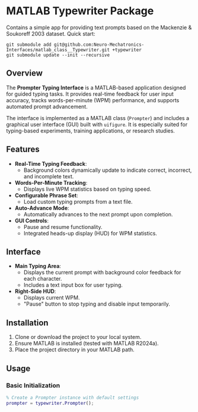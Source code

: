 # MATLAB Typewriter Package #
Contains a simple app for providing text prompts based on the Mackenzie & Soukoreff 2003 dataset. Quick start:  

```batch
git submodule add git@github.com:Neuro-Mechatronics-Interfaces/matlab_class__Typewriter.git +typewriter
git submodule update --init --recursive
```

## Overview
The **Prompter Typing Interface** is a MATLAB-based application designed for guided typing tasks. It provides real-time feedback for user input accuracy, tracks words-per-minute (WPM) performance, and supports automated prompt advancement.

The interface is implemented as a MATLAB class (`Prompter`) and includes a graphical user interface (GUI) built with `uifigure`. It is especially suited for typing-based experiments, training applications, or research studies.

## Features
- **Real-Time Typing Feedback**: 
  - Background colors dynamically update to indicate correct, incorrect, and incomplete text.
- **Words-Per-Minute Tracking**: 
  - Displays live WPM statistics based on typing speed.
- **Configurable Phrase Set**: 
  - Load custom typing prompts from a text file.
- **Auto-Advance Mode**: 
  - Automatically advances to the next prompt upon completion.
- **GUI Controls**:
  - Pause and resume functionality.
  - Integrated heads-up display (HUD) for WPM statistics.

## Interface
- **Main Typing Area**:
  - Displays the current prompt with background color feedback for each character.
  - Includes a text input box for user typing.
- **Right-Side HUD**:
  - Displays current WPM.
  - "Pause" button to stop typing and disable input temporarily.

## Installation
1. Clone or download the project to your local system.
2. Ensure MATLAB is installed (tested with MATLAB R2024a).
3. Place the project directory in your MATLAB path.

## Usage
### Basic Initialization
```matlab
% Create a Prompter instance with default settings
prompter = typewriter.Prompter();
